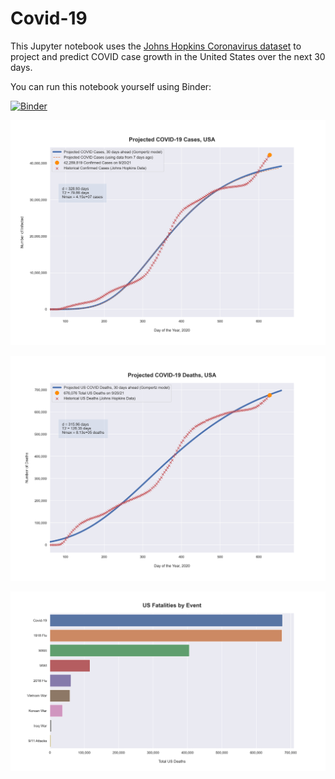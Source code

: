 # Covid-19

This Jupyter notebook uses the [Johns Hopkins Coronavirus dataset](https://github.com/CSSEGISandData/COVID-19/blob/master/README.md) to project and predict COVID case growth in the United States over the next 30 days.

You can run this notebook yourself using Binder:

[![Binder](https://mybinder.org/badge_logo.svg)](https://mybinder.org/v2/gh/bws428/covid-19/master?filepath=covid-projections.nbconvert.ipynb)

![Projected Cases plot](https://raw.githubusercontent.com/bws428/covid-19/master/charts/covid-9.20.21.png)

![Projected Deaths plot](https://raw.githubusercontent.com/bws428/covid-19/master/charts/covid-deaths-9.20.21.png)

![Casualties plot](https://raw.githubusercontent.com/bws428/covid-19/master/charts/casualties.png)

